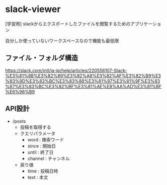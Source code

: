# slack-viewer

[学習用] slackからエクスポートしたファイルを閲覧するためのアプリケーション

自分しか使っていないワークスペースなので機能も最低限

## ファイル・フォルダ構造

https://slack.com/intl/ja-jp/help/articles/220556107-Slack-%E3%81%8B%E3%82%89%E3%82%A8%E3%82%AF%E3%82%B9%E3%83%9D%E3%83%BC%E3%83%88%E3%81%97%E3%81%9F%E3%83%87%E3%83%BC%E3%82%BF%E3%81%AE%E8%AA%AD%E3%81%BF%E6%96%B9


## API設計

- /posts
  - 投稿を取得する
  - クエリパラメータ
    - word : 検索ワード
    - since : 開始日
    - until : 終了日
    - channel : チャンネル
  - 戻り値
    - time : 投稿日時
    - text : 本文

